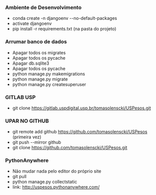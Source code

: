 ### Ambiente de Desenvolvimento
- conda create -n djangoenv --no-default-packages
- activate djangoenv
- pip install -r requirements.txt (na pasta do projeto)

### Arrumar banco de dados
- Apagar todos os migrates
- Apagar todos os pycache
- Apagar db.sqlite3
- Apagar todos os pycache
- python manage.py makemigrations
- python manage.py migrate
- python manage.py createsuperuser

### GITLAB USP
- git clone https://gitlab.uspdigital.usp.br/tomasolenscki/USPesos.git

### UPAR NO GITHUB
- git remote add github https://github.com/tomasolenscki/USPesos (primeira vez)
- git push --mirror github
- git clone https://github.com/tomasolenscki/USPesos.git

### PythonAnywhere
- Não mudar nada pelo editor do próprio site
- git pull
- python manage.py collectstatic
- link: http://uspesos.pythonanywhere.com/
